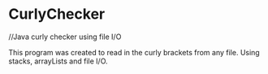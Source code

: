 # CurlyChecker
//Java curly checker using file I/O

This program was created to read in the curly brackets from any file. Using stacks, arrayLists and file I/O.
